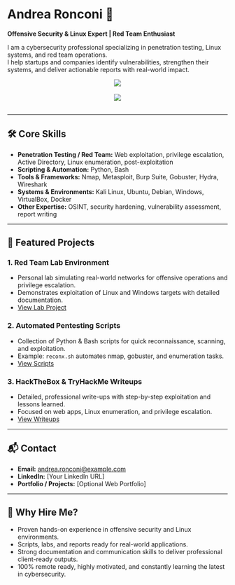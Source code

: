 # Andrea Ronconi 👋
**Offensive Security & Linux Expert | Red Team Enthusiast**

I am a cybersecurity professional specializing in penetration testing, Linux systems, and red team operations.  
I help startups and companies identify vulnerabilities, strengthen their systems, and deliver actionable reports with real-world impact.

<p align="center">
  <img src="https://skillicons.dev/icons?i=kali,linux,debian,windows,virtualbox" /><br><br>
  <img src="https://skillicons.dev/icons?i=wireshark,python,bash,git,docker" /><br><br>
</p>

---

## 🛠️ Core Skills
- **Penetration Testing / Red Team:** Web exploitation, privilege escalation, Active Directory, Linux enumeration, post-exploitation  
- **Scripting & Automation:** Python, Bash  
- **Tools & Frameworks:** Nmap, Metasploit, Burp Suite, Gobuster, Hydra, Wireshark  
- **Systems & Environments:** Kali Linux, Ubuntu, Debian, Windows, VirtualBox, Docker  
- **Other Expertise:** OSINT, security hardening, vulnerability assessment, report writing

---

## 🚀 Featured Projects

### **1. Red Team Lab Environment**
- Personal lab simulating real-world networks for offensive operations and privilege escalation.  
- Demonstrates exploitation of Linux and Windows targets with detailed documentation.  
- [View Lab Project](./projects/redteam-lab)

### **2. Automated Pentesting Scripts**
- Collection of Python & Bash scripts for quick reconnaissance, scanning, and exploitation.  
- Example: `reconx.sh` automates nmap, gobuster, and enumeration tasks.  
- [View Scripts](./tools)

### **3. HackTheBox & TryHackMe Writeups**
- Detailed, professional write-ups with step-by-step exploitation and lessons learned.  
- Focused on web apps, Linux enumeration, and privilege escalation.  
- [View Writeups](./writeups-redteam)

---

## 📬 Contact
- **Email:** andrea.ronconi@example.com  
- **LinkedIn:** [Your LinkedIn URL]  
- **Portfolio / Projects:** [Optional Web Portfolio]

---

## 🎯 Why Hire Me?
- Proven hands-on experience in offensive security and Linux environments.  
- Scripts, labs, and reports ready for real-world applications.  
- Strong documentation and communication skills to deliver professional client-ready outputs.  
- 100% remote ready, highly motivated, and constantly learning the latest in cybersecurity.
